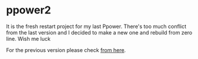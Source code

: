 # ppower2
It is the fresh restart project for my last Ppower.
There's too much conflict from the last version and I decided to make a new one and rebuild from zero line. Wish me luck

For the previous version please check [from here](https://github.com/far1023/ppower).
